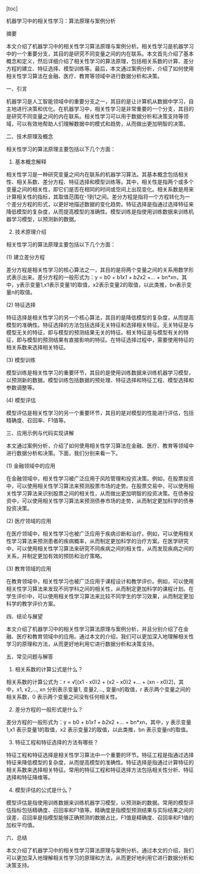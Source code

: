 
[toc]                    
                
                
机器学习中的相关性学习：算法原理与案例分析

摘要

本文介绍了机器学习中的相关性学习算法原理与案例分析。相关性学习是机器学习中的一个重要分支，其目的是研究不同变量之间的内在联系。本文首先介绍了基本概念和定义，然后详细介绍了相关性学习的算法原理，包括相关系数的计算、差分方程的建立、特征选择、模型训练等。最后，本文通过案例分析，介绍了如何使用相关性学习算法在金融、医疗、教育等领域中进行数据分析和决策。

一、引言

机器学习是人工智能领域中的重要分支之一，其目的是让计算机从数据中学习，自主地进行决策和优化。在机器学习中，相关性学习是非常重要的一个分支，其目的是研究不同变量之间的内在联系。相关性学习可以用于数据分析和决策支持等领域，可以有效地帮助人们理解数据中的模式和趋势，从而做出更加明智的决策。

二、技术原理及概念

相关性学习的算法原理主要包括以下几个方面：

1. 基本概念解释

相关性学习是一种研究变量之间内在联系的机器学习算法。其基本概念包括相关性、相关系数、差分方程、特征选择和模型训练等。其中，相关性是指两个或多个变量之间的相关性，即它们是否在相同的时间或空间上出现变化。相关系数是用来计算相关性的指标，其取值范围在-1到1之间。差分方程是指将一个方程转化为一个差分方程的形式，以更好地描述数据的变化趋势。特征选择是指通过选择特征来降低模型的复杂度，从而提高模型的准确性。模型训练是指使用训练数据来训练机器学习模型，以预测新的数据。

2. 技术原理介绍

相关性学习的算法原理主要包括以下几个方面：

(1) 建立差分方程

差分方程是相关性学习的核心算法之一，其目的是将两个变量之间的关系用数学形式表示出来。差分方程的一般形式为：y = b0 + b1*x1 + b2*x2 +... + bn\*xn，其中，y表示变量1,x1表示变量1的取值，x2表示变量2的取值，以此类推，bn表示变量n的取值。

(2) 特征选择

特征选择是相关性学习的另一个核心算法，其目的是降低模型的复杂度，从而提高模型的准确性。特征选择的方法包括选择无关特征和选择相关特征。无关特征是与模型无关的特征，即与模型的预测结果无关的特征。相关特征是与模型有关的特征，即与模型的预测结果有直接影响的特征。在特征选择过程中，需要使用特征的相关系数来选择相关特征。

(3) 模型训练

模型训练是相关性学习的重要环节，其目的是使用训练数据来训练机器学习模型，以预测新的数据。模型训练包括数据的预处理、特征选择和特征工程、模型选择和参数调整等。

(4) 模型评估

模型评估是相关性学习的另一个重要环节，其目的是对模型的性能进行评估，包括精确度、召回率、F1值等。

三、应用示例与代码实现讲解

本文通过案例分析，介绍了如何使用相关性学习算法在金融、医疗、教育等领域中进行数据分析和决策。下面，我们分别来看一下。

(1) 金融领域中的应用

在金融领域中，相关性学习被广泛应用于风险管理和投资决策。例如，在股票投资中，可以使用相关性学习算法来预测股票市场的走势。在股票交易中，可以使用相关性学习算法来识别股票之间的相关性，从而做出更加明智的投资决策。在债券投资中，可以使用相关性学习算法来预测债券市场的走势，从而制定更加科学的债券投资决策。

(2) 医疗领域的应用

在医疗领域中，相关性学习也被广泛应用于疾病诊断和治疗。例如，可以使用相关性学习算法来预测患者的疾病概率，从而制定更加科学的治疗方案。在医学研究中，可以使用相关性学习算法来研究不同疾病之间的相关性，从而发现疾病之间的关系，并制定更加有效的预防和治疗策略。

(3) 教育领域的应用

在教育领域中，相关性学习也被广泛应用于课程设计和教学评价。例如，可以使用相关性学习算法来发现不同学科之间的相关性，从而制定更加科学的课程计划。在学生评价中，可以使用相关性学习算法来比较不同学生的学习效果，从而制定更加科学的教学评价方案。

四、结论与展望

本文介绍了机器学习中的相关性学习算法原理与案例分析，并且分别介绍了在金融、医疗和教育领域中的应用。通过本文的介绍，我们可以更加深入地理解相关性学习的原理和方法，从而更好地利用它进行数据分析和决策支持。

五、常见问题与解答

1. 相关系数的计算公式是什么？

相关系数的计算公式为：r = √[(x1 - x0)2 + (x2 - x0)2 +... + (xn - x0)2]，其中，x1, x2,..., xn 分别表示变量1, 变量2,..., 变量n的取值，r 表示两个变量之间的相关系数，0 表示两个变量之间没有任何相关性。

2. 差分方程的一般形式是什么？

差分方程的一般形式为：y = b0 + b1*x1 + b2*x2 +... + bn*xn，其中，y 表示变量1,x1 表示变量1的取值，x2 表示变量2的取值，以此类推，bn 表示变量n的取值。

3. 特征工程和特征选择的方法有哪些？

特征工程和特征选择是相关性学习算法中一个重要的环节。特征工程是指通过选择特征来降低模型的复杂度，从而提高模型的准确性。特征选择是指通过计算特征的相关系数来选择相关特征。常用的特征工程和特征选择方法包括相关性分析、特征选择和特征降维等。

4. 模型评估的公式是什么？

模型评估是指使用训练数据来训练机器学习模型，以预测新的数据。常用的模型评估指标包括精确度、召回率和F1值等。精确度是指模型预测结果与实际结果之间的误差，召回率是指模型能够正确预测的数据占比，F1值是精确度、召回率和F1值的加权平均值。

六、总结

本文介绍了机器学习中的相关性学习算法原理与案例分析。通过本文的介绍，我们可以更加深入地理解相关性学习的原理和方法，从而更好地利用它进行数据分析和决策支持。

